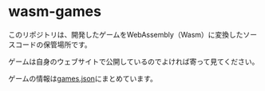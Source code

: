 # wasm-games

このリポジトリは、開発したゲームをWebAssembly（Wasm）に変換したソースコードの保管場所です。

ゲームは自身のウェブサイトで公開しているのでよければ寄って見てください。

ゲームの情報は[games.json](/games.json)にまとめています。
